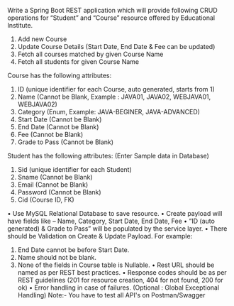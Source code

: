  Write a Spring Boot REST application which will provide following CRUD operations for 
“Student” and “Course” resource offered by Educational Institute. 
1. Add new Course 
2. Update Course Details (Start Date, End Date & Fee can be updated) 
3. Fetch all courses matched by given Course Name 
4. Fetch all students for given Course Name


   
 
Course has the following attributes:  
1. ID (unique identifier for each Course, auto generated, starts from 1) 
2. Name (Cannot be Blank, Example : JAVA01, JAVA02, WEBJAVA01, WEBJAVA02) 
3. Category (Enum, Example: JAVA-BEGINER, JAVA-ADVANCED) 
4. Start Date (Cannot be Blank) 
5. End Date (Cannot be Blank) 
6. Fee (Cannot be Blank) 
7. Grade to Pass (Cannot be Blank)

   
 
Student has the following attributes: (Enter Sample data in Database) 
1. Sid (unique identifier for each Student) 
2. Sname (Cannot be Blank) 
3. Email (Cannot be Blank) 
4. Password (Cannot be Blank) 
5. Cid (Course ID, FK)

   
 
• Use MySQL Relational Database to save resource. 
• Create payload will have fields like – Name, Category, Start Date, End Date, Fee 
• “ID (auto generated) & Grade to Pass” will be populated by the service layer. 
• There should be Validation on Create & Update Payload. 
For example:  
1) End Date cannot be before Start Date. 
2) Name should not be blank. 
3) None of the fields in Course table is Nullable. 
• Rest URL should be named as per REST best practices. 
• Response codes should be as per REST guidelines 
(201 for resource creation, 404 for not found, 200 for ok) 
• Error handling in case of failures. (Optional : Global Exceptional Handling) 
Note:- You have to test all API's on Postman/Swagger 
